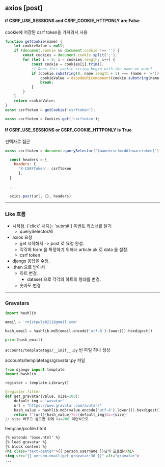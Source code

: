 ## axios [post]

####  if  CSRF_USE_SESSIONS and CSRF_COOKIE_HTTPONLY are False

cookie에 저장된 csrf token을 가져와서 사용

```javascript
function getCookie(name) {
    let cookieValue = null;
    if (document.cookie && document.cookie !== '') {
        const cookies = document.cookie.split(';');
        for (let i = 0; i < cookies.length; i++) {
            const cookie = cookies[i].trim();
            // Does this cookie string begin with the name we want?
            if (cookie.substring(0, name.length + 1) === (name + '=')) {
                cookieValue = decodeURIComponent(cookie.substring(name.length + 1));
                break;
            }
        }
    }
    return cookieValue;
}
const csrftoken = getCookie('csrftoken');
```



```javascript
const csrftoken = Cookies.get('csrftoken');
```



#### If CSRF_USE_SESSIONS or CSRF_COOKIE_HTTPONLY is True

선택자로 접근

```javascript
const csrftoken = document.querySelector('[name=csrfmiddlewaretoken]').value
```



```javascript
  const headers = {
    headers: {
      'X-CSRFToken': csrftoken
      },
  }
  
  ...
  
  axios.post(url, {}, headers)
```



___

### Like 흐름



* 시작점. ('click' 내지는 'submit') 이벤트 리스너를 달기
  * querySelectorAll
* axios 요청
  * get 시작해서 -> post 로 요청 완성.
  * 각각의 form 을 특정하기 위해서 article.pk 로 data 을 설정.
  * csrf token
* django 응답을 수정.
* .then 으로 받아서
  * 하트 변경
    * dataset 으로 각각의 하트의 형태를 변경.
  * 숫자도 변경



___



### Gravatars



```python
import hashlib

email = 'rnjstpwls0221@gmail.com'

hash_email = hashlib.md5(email.encode('utf-8').lower()).hexdigest()

print(hash_email)

```

`accounts/templatetags/__init__.py` 빈 파일 하나 생성



accounts/templatetags/gravatar.py 파일

```python
from django import template
import hashlib

register = template.Library()

@register.filter
def get_gravatar(value, size=100):
    default_img = 'wavatar'
    url = "https://www.gravatar.com/avatar/"
    hash_value = hashlib.md5(value.encode('utf-8').lower()).hexdigest()
    return f'{url}{hash_value}?d={default_img}&s={size}'
// size 바꾸고 싶으면 뒤에 &s=200 이런식으로
```



templae/profile.html

```html
{% extends 'base.html' %}
{% load gravatar %}
{% block content %}
<h1 class="text-center">{{ person.username }}님의 프로필</h1>
<img src="{{ person.email|get_gravatar:30 }}" alt="gravatar">
...

```

